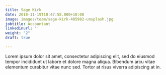 ```yaml
---
title: Sage Kirk
date: 2018-11-19T10:47:58.000+10:00
image: images/team/sage-kirk-485982-unsplash.jpg
jobtitle: Accountant
linkedinurl: ''
weight: "2"
draft: true

---
```

Lorem ipsum dolor sit amet, consectetur adipiscing elit, sed do eiusmod tempor incididunt ut labore et dolore magna aliqua. Bibendum arcu vitae elementum curabitur vitae nunc sed. Tortor at risus viverra adipiscing at in.
